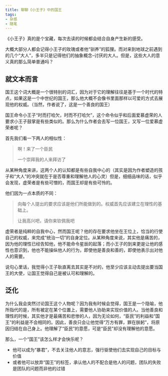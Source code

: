```yaml
---
title: 聊聊《小王子》中的国王
tags: 
- 杂感
- 随笔
---
```


《小王子》真的是个宝藏，每次去读的时候都会结合自身产生新的感受。

大概大部分人都会记得小王子的玫瑰或者他“驯养”的狐狸。而对来到地球之前遇到的几个“大人”，多半只是记得他们的抽象概念–讨厌的大人。但是，这些大人的意义真的那么简单普通吗？

<!--more-->

## 就文本而言

国王这个词大概是一个很特别的词汇，因为对于它的理解往往是基于一个时代的特点，如果这是一个中世纪的国王，那么他大概不会像书里面那样以可爱的方式去展现他的权威。（当然，作者说了，这是一个善良的国王）

国王命令小王子“时而打哈欠，时而不打哈欠”，这个命令似乎和后面爱慕虚荣的人要求小王子鼓掌是有些类似的。那么为什么作者会去写一位国王，又写一位爱慕虚荣者呢？

首先我们看一下两人的相似性：

> 啊！来了一个臣民
>
> 一个崇拜我的人来拜访了

从某种角度来讲，这两个人的认知都是有些自我中心的（其实是因为作者塑造的孩子和“大人”的冲突就在于是否尊重和理解他人的心灵）但是，细细品味的话，似乎会发现，虚荣者是有些可憎的，而国王却是有些可怜的。

他们因为一点本质的不同：

> 向每个人提出的要求应该是他们所能做到的。权威首先应该建立在理性的基础上。
>
> 让我高兴吧，请你来钦佩我吧

虚荣者是纯粹的自我中心，然而国王呢？他的存在要求他坐在王位上，恰当的行使自己的权威，来完成“统治一切”的自身定位。从某种角度来说，其实他是痛苦的，因为他的理性已经告知他，他不能命令星辰的起落；而小王子的到来更是让他的感性也意识到，他也不能操纵他人的行为，即使他是善良和善的，即使他表示出对他人的需要。

说句心里话，我觉得小王子耿直离去其实是不对的，他至少应该主动去提出要当国王的大使，让国王觉得自己是被认可和理解的。

## 泛化

为什么我会突然讨论国王这个人物呢？因为我有时候会觉得，国王是一个隐喻，他所指代的是，所有被定在某个位置上，需要他人协助来实现价值的人。当他善良和理性的时候，其实他才是最痛苦和悲惨的人，因为无论如何，“臣民”的利益和“国王”的利益是不会相同的。因此，善良只会让他觉得“万方有罪，罪在朕躬”，将原因归结在自己身上。他理解了“臣民”的意愿，可是“臣民”却没有理解他的意愿。

那么，一个“国王”该怎么样才会快乐呢？

- 他可以成为“暴君”，不去关注他人的意志，强行驱使他们去实现自己的目标与价值
- 或者他可以放弃“国王”的标签，承认他人的不配合是他人的问题，团队的失败是团队的问题而非他的过错